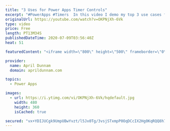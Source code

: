 ```yaml
---
title: "3 Uses for Power Apps Timer Controls"
excerpt: "#PowerApps #Timers  In this video I demo my top 3 use cases for the Timer Control in Power Apps.   You'll learn how to use the timer to: ✅Create animations (rotate objects, move objects across the screen, color fade text) ✅Do automatic redirects  ✅Implement background refreshes for your data sources"
originalUrl: https://youtube.com/watch?v=OKPNjXh-6Vk
type: video
price: Free
length: PT13M34S
publishedDateTime: 2020-07-09T03:56:40Z
heat: 51

featuredContent: "<iframe width=\"800\" height=\"500\" frameborder=\"0\" src=\"https://www.youtube.com/embed/OKPNjXh-6Vk\" allow=\"accelerometer; autoplay; encrypted-media; gyroscope; picture-in-picture\" allowfullscreen></iframe>"

provider:
  name: April Dunnam
  domain: aprildunnam.com

topics:
  - Power Apps

images:
  - url: https://i.ytimg.com/vi/OKPNjXh-6Vk/hqdefault.jpg
    width: 480
    height: 360
    isCached: true

secured: "vx+YDIJUCgk9UmpUBwYvzt/l5Jx0Tg/3vsjSTxmpP0OqDCcIX2Hg0KqRQQ8h7yVyFATo5AFrLSyuOSbrWph1SSij9/ZKYRWnZU8spfIsoJIaaCtpbna+Qd5tmbrAj6P9aTlz+ubQXiTjc0JEhMgJc4P7X8ADjmsi46IOimHnXGwgUubJ+yPTLRIQW9r9i6/6e0m0geMdOzyoWFxzMBalRrI/fKEGBj4fpuwlG7oEYvfQVIjlzDelyC1xne80wWkwzaVJL0IYwXwuskebMnYmBlkoVq4E0bjqr047P4NJQ2RZdZwZP9JzO9r+0qvnb2/pT7hKafLIIQhMov7MdHNULv7W/nl6VFvMoKFOxl7BZIvUUPousccSMw8HHgePXDjsRkBR52mYAn2kTnClOe1pzLuYbb+GH9C2zxKzch5Qprs=;SlLpMcMuj2X4hOYFPir/IQ=="
---
```


